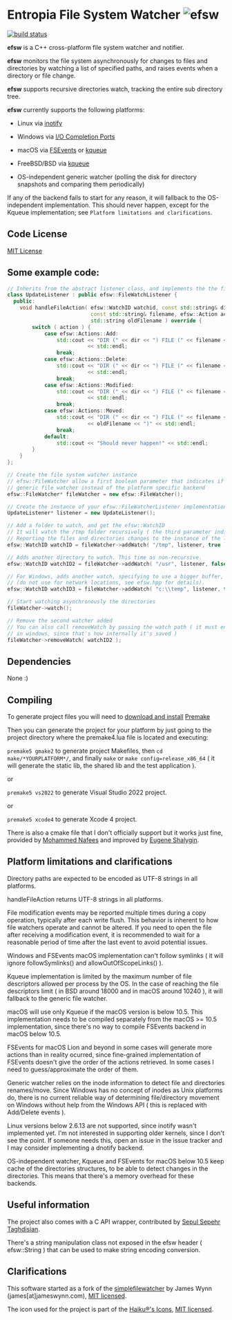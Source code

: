 Entropia File System Watcher ![efsw](https://web.ensoft.dev/efsw/efsw-logo.svg)
============================

[![build status](https://img.shields.io/github/actions/workflow/status/SpartanJ/efsw/main.yml?branch=master)](https://github.com/SpartanJ/efsw/actions?query=workflow%3Abuild)

**efsw** is a C++ cross-platform file system watcher and notifier.

**efsw** monitors the file system asynchronously for changes to files and directories by watching a list of specified paths, and raises events when a directory or file change.

**efsw** supports recursive directories watch, tracking the entire sub directory tree.

**efsw** currently supports the following platforms:

* Linux via [inotify](http://en.wikipedia.org/wiki/Inotify)

* Windows via [I/O Completion Ports](http://en.wikipedia.org/wiki/IOCP)

* macOS via [FSEvents](http://en.wikipedia.org/wiki/FSEvents) or [kqueue](http://en.wikipedia.org/wiki/Kqueue)

* FreeBSD/BSD via [kqueue](http://en.wikipedia.org/wiki/Kqueue)

* OS-independent generic watcher
(polling the disk for directory snapshots and comparing them periodically)

If any of the backend fails to start for any reason, it will fallback to the OS-independent implementation.
This should never happen, except for the Kqueue implementation; see `Platform limitations and clarifications`.

**Code License**
--------------
[MIT License](http://www.opensource.org/licenses/mit-license.php)

**Some example code:**
--------------------

```c++
// Inherits from the abstract listener class, and implements the the file action handler
class UpdateListener : public efsw::FileWatchListener {
  public:
    void handleFileAction( efsw::WatchID watchid, const std::string& dir,
                           const std::string& filename, efsw::Action action,
                           std::string oldFilename ) override {
        switch ( action ) {
            case efsw::Actions::Add:
                std::cout << "DIR (" << dir << ") FILE (" << filename << ") has event Added"
                          << std::endl;
                break;
            case efsw::Actions::Delete:
                std::cout << "DIR (" << dir << ") FILE (" << filename << ") has event Delete"
                          << std::endl;
                break;
            case efsw::Actions::Modified:
                std::cout << "DIR (" << dir << ") FILE (" << filename << ") has event Modified"
                          << std::endl;
                break;
            case efsw::Actions::Moved:
                std::cout << "DIR (" << dir << ") FILE (" << filename << ") has event Moved from ("
                          << oldFilename << ")" << std::endl;
                break;
            default:
                std::cout << "Should never happen!" << std::endl;
        }
    }
};

// Create the file system watcher instance
// efsw::FileWatcher allow a first boolean parameter that indicates if it should start with the
// generic file watcher instead of the platform specific backend
efsw::FileWatcher* fileWatcher = new efsw::FileWatcher();

// Create the instance of your efsw::FileWatcherListener implementation
UpdateListener* listener = new UpdateListener();

// Add a folder to watch, and get the efsw::WatchID
// It will watch the /tmp folder recursively ( the third parameter indicates that is recursive )
// Reporting the files and directories changes to the instance of the listener
efsw::WatchID watchID = fileWatcher->addWatch( "/tmp", listener, true );

// Adds another directory to watch. This time as non-recursive.
efsw::WatchID watchID2 = fileWatcher->addWatch( "/usr", listener, false );

// For Windows, adds another watch, specifying to use a bigger buffer, to not miss events
// (do not use for network locations, see efsw.hpp for details).
efsw::WatchID watchID3 = fileWatcher->addWatch( "c:\\temp", listener, true, { (BufferSize, 128*1024) } );

// Start watching asynchronously the directories
fileWatcher->watch();

// Remove the second watcher added
// You can also call removeWatch by passing the watch path ( it must end with an slash or backslash
// in windows, since that's how internally it's saved )
fileWatcher->removeWatch( watchID2 );
```

**Dependencies**
--------------
None :)

**Compiling**
------------
To generate project files you will need to [download and install](https://premake.github.io/download) [Premake](https://premake.github.io/docs/What-Is-Premake)

Then you can generate the project for your platform by just going to the project directory where the premake4.lua file is located and executing:

`premake5 gmake2` to generate project Makefiles, then `cd make/*YOURPLATFORM*/`, and finally `make` or `make config=release_x86_64` ( it will generate the static lib, the shared lib and the test application ).

or

`premake5 vs2022` to generate Visual Studio 2022 project.

or

`premake5 xcode4` to generate Xcode 4 project.

There is also a cmake file that I don't officially support but it works just fine, provided by [Mohammed Nafees](https://github.com/mnafees) and improved by [Eugene Shalygin](https://github.com/zeule).

**Platform limitations and clarifications**
-------------------------------------------

Directory paths are expected to be encoded as UTF-8 strings in all platforms.

handleFileAction returns UTF-8 strings in all platforms.

File modification events may be reported multiple times during a copy operation, typically after each write flush. This behavior is inherent to how file watchers operate and cannot be altered. If you need to open the file after receiving a modification event, it is recommended to wait for a reasonable period of time after the last event to avoid potential issues.

Windows and FSEvents macOS implementation can't follow symlinks ( it will ignore followSymlinks() and allowOutOfScopeLinks() ).

Kqueue implementation is limited by the maximum number of file descriptors allowed per process by the OS. In the case of reaching the file descriptors limit ( in BSD around 18000 and in macOS around 10240 ), it will fallback to the generic file watcher.

macOS will use only Kqueue if the macOS version is below 10.5. This implementation needs to be compiled separately from the macOS >= 10.5 implementation, since there's no way to compile FSEvents backend in macOS below 10.5.

FSEvents for macOS Lion and beyond in some cases will generate more actions than in reality ocurred, since fine-grained implementation of FSEvents doesn't give the order of the actions retrieved. In some cases I need to guess/approximate the order of them.

Generic watcher relies on the inode information to detect file and directories renames/move. Since Windows has no concept of inodes as Unix platforms do, there is no current reliable way of determining file/directory movement on Windows without help from the Windows API ( this is replaced with Add/Delete events ).

Linux versions below 2.6.13 are not supported, since inotify wasn't implemented yet. I'm not interested in supporting older kernels, since I don't see the point. If someone needs this, open an issue in the issue tracker and I may consider implementing a dnotify backend.

OS-independent watcher, Kqueue and FSEvents for macOS below 10.5 keep cache of the directories structures, to be able to detect changes in the directories. This means that there's a memory overhead for these backends.

**Useful information**
--------------------
The project also comes with a C API wrapper, contributed by [Sepul Sepehr Taghdisian](https://github.com/septag).

There's a string manipulation class not exposed in the efsw header ( efsw::String ) that can be used to make string encoding conversion.

**Clarifications**
----------------

This software started as a fork of the [simplefilewatcher](http://code.google.com/p/simplefilewatcher/) by James Wynn (james[at]jameswynn.com), [MIT licensed](http://www.opensource.org/licenses/mit-license.html).

The icon used for the project is part of the [Haiku®'s Icons](http://www.haiku-inc.org/haiku-icons.html), [MIT licensed](http://www.opensource.org/licenses/mit-license.html).
